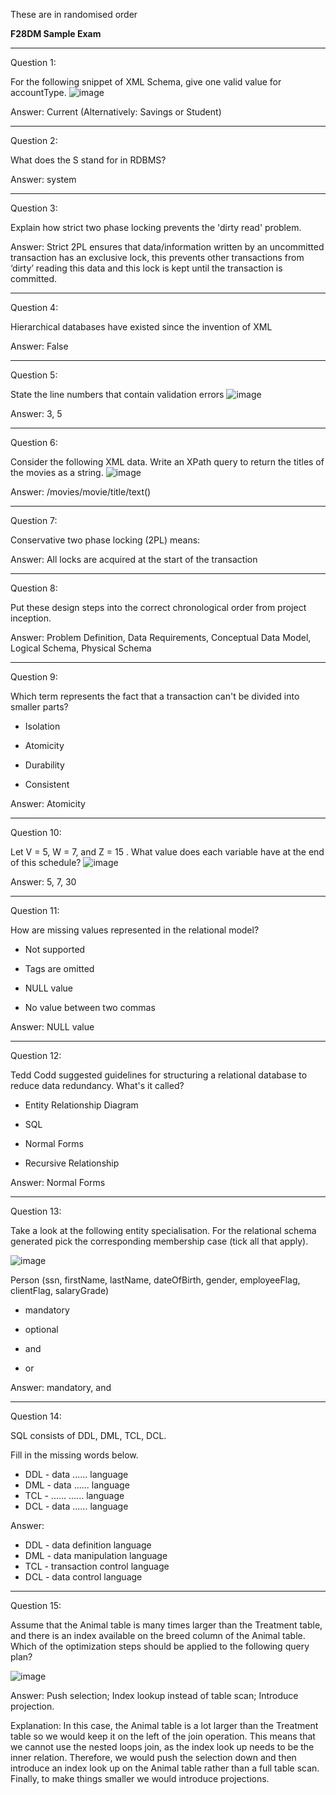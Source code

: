 These are in randomised order

**F28DM Sample Exam**

---

Question 1:

For the following snippet of XML Schema, give one valid value for accountType.
![image](https://user-images.githubusercontent.com/65869535/117819710-b9942e00-b261-11eb-86ba-5c67d78d54a0.png)

Answer: Current (Alternatively: Savings or Student)

---

Question 2:

What does the S stand for in RDBMS? 

Answer: system

---

Question 3:

Explain how strict two phase locking prevents the 'dirty read' problem.

Answer: Strict 2PL ensures that data/information written by an uncommitted transaction has an exclusive lock, 
this prevents other transactions from ‘dirty’ reading this data and this lock is kept until the transaction is committed. 

---

Question 4: 

Hierarchical databases have existed since the invention of XML 

Answer: False

---

Question 5:

State the line numbers that contain validation errors
![image](https://user-images.githubusercontent.com/65869535/117820785-c82f1500-b262-11eb-9547-9b266b6806c9.png)

Answer: 3, 5

---

Question 6:

Consider the following XML data. Write an XPath query to return the titles of the movies as a string.
![image](https://user-images.githubusercontent.com/65869535/117820938-f6acf000-b262-11eb-8846-3bdfb43be7d4.png)

Answer: /movies/movie/title/text()

---

Question 7:

Conservative two phase locking (2PL) means:

Answer: All locks are acquired at the start of the transaction

---

Question 8:

Put these design steps into the correct chronological order from project inception.

Answer: Problem Definition, Data Requirements, Conceptual Data Model, Logical Schema, Physical Schema

---

Question 9:

Which term represents the fact that a transaction can't be divided into smaller parts?
		
- Isolation
 		
- Atomicity
 		
- Durability
 		
- Consistent

Answer: Atomicity

---

Question 10:

Let V = 5, W = 7, and Z = 15 . What value does each variable have at the end of this schedule?
![image](https://user-images.githubusercontent.com/65869535/117822011-0d077b80-b264-11eb-81f0-13ed278659d2.png)

Answer: 5, 7, 30

---

Question 11:

How are missing values represented in the relational model?
	
- Not supported
 		
- Tags are omitted
 		
- NULL value
 		
- No value between two commas

Answer: NULL value

--- 

Question 12:

Tedd Codd suggested guidelines for structuring a relational database to reduce data redundancy. What's it called?
		
- Entity Relationship Diagram
 		
- SQL
	
- Normal Forms
 		
- Recursive Relationship

Answer: Normal Forms

---

Question 13:

Take a look at the following entity specialisation.
For the relational schema generated pick the corresponding membership case (tick all that apply).

![image](https://user-images.githubusercontent.com/65869535/117822373-6a9bc800-b264-11eb-9a31-a9be547a4ca4.png)

Person (ssn, firstName, lastName, dateOfBirth, gender, employeeFlag, clientFlag, salaryGrade)
		
- mandatory
		
- optional
		
- and
		
- or

Answer: mandatory, and

---

Question 14:

SQL consists of DDL, DML, TCL, DCL.

Fill in the missing words below.

- DDL - data ...... language
- DML - data ...... language
- TCL - ...... ......  language
- DCL - data ...... language 

Answer:
- DDL - data definition language 
- DML - data manipulation language 
- TCL - transaction control language 
- DCL - data control language

---

Question 15:

Assume that the Animal table is many times larger than the Treatment table, and there is an index available on the breed column of the Animal table. 
Which of the  optimization steps should be applied to the following query plan?

![image](https://user-images.githubusercontent.com/65869535/117823287-38d73100-b265-11eb-999c-7799280bd6c0.png)

Answer: Push selection; Index lookup instead of table scan; Introduce projection.  

Explanation: In this case, the Animal table is a lot larger than the Treatment table so we would keep it on the left of the join operation. This means that we cannot use the nested loops join, as the index look up needs to be the inner relation. Therefore, we would push the selection down and then introduce an index look up on the Animal table rather than a full table scan. Finally, to make things smaller we would introduce projections.
